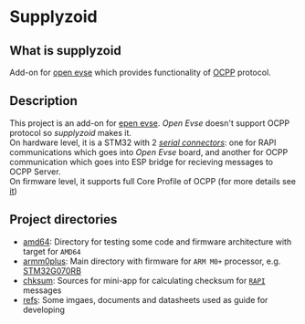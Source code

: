 # Supplyzoid

## What is supplyzoid

Add-on for [open evse](https://github.com/lincomatic/open_evse) which provides functionality of [OCPP](https://www.openchargealliance.org/) protocol.

## Description

This project is an add-on for [epen evse](). _Open Evse_ doesn't support OCPP protocol so _supplyzoid_ makes it.</br>
On hardware level, it is a STM32 with 2 [_serial connectors_](https://en.wikipedia.org/wiki/Universal_asynchronous_receiver-transmitter): one for RAPI communications which goes into _Open Evse_ board,
and  another for OCPP communication which goes into ESP bridge for recieving messages to OCPP Server.</br>
On firmware level, it supports full Core Profile of OCPP (for more details see [it](armm0plus/README.md))

## Project directories

 - [amd64](amd64): Directory for testing some code and firmware architecture with target for `AMD64`
 - [armm0plus](armm0plus): Main directory with firmware for `ARM M0+` processor, e.g. [STM32G070RB](https://www.st.com/en/microcontrollers-microprocessors/stm32g070rb.html)
 - [chksum](chksum): Sources for mini-app for calculating checksum for [`RAPI`](https://github.com/lincomatic/open_evse/blob/development/firmware/open_evse/rapi_proc.h) messages
 - [refs](refs): Some imgaes, documents and datasheets used as guide for developing

